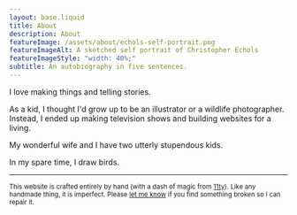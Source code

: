 ```yaml
---
layout: base.liquid
title: About
description: About
featureImage: /assets/about/echols-self-portrait.png
featureImageAlt: A sketched self portrait of Christopher Echols
featureImageStyle: "width: 40%;"
subtitle: An autobiography in five sentences.
---
```


I love making things and telling stories.

As a kid, I thought I'd grow up to be an illustrator or a wildlife photographer. Instead, I ended up making television shows and building websites for a living.

My wonderful wife and I have two utterly stupendous kids.

In my spare time, I draw birds.

---

<small>This website is crafted entirely by hand (with a dash of magic from <a href="https://www.11ty.dev/">11ty</a>). Like any handmade thing, it is imperfect. Please <a href="mailto:echols@hey.com">let me know</a> if you find something broken so I can repair it.</small>